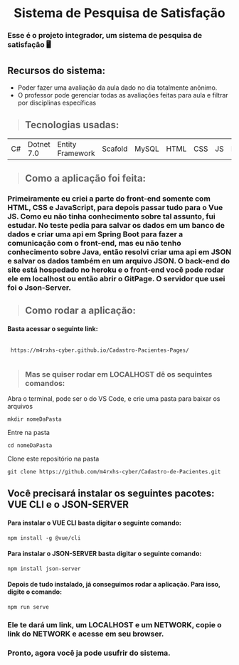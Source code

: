 # <center> Sistema de Pesquisa de Satisfação </center> 

### Esse é o projeto integrador, um sistema de pesquisa de satisfação 🖥️


## Recursos do sistema:

* Poder fazer uma avaliação da aula dado no dia totalmente anônimo.
* O professor pode gerenciar todas as avaliações feitas para aula e filtrar por disciplinas específicas


>## Tecnologias usadas:

<table>
  <tr>
    <td>C#</td>
    <td>Dotnet 7.0</td>
    <td>Entity Framework</td>
    <td>Scafold</td>
    <td>MySQL</td>
    <td>HTML</td>
    <td>CSS</td>
    <td>JS</td>
    <td>Bootstrap</td>
    <td>jQuery</td>
    <td>SweetFire Alert</td>
  </tr>
</table>

>## Como a aplicação foi feita:
### Primeiramente eu criei a parte do front-end somente com HTML, CSS e JavaScript, para depois passar tudo para o Vue JS. Como eu não tinha conhecimento sobre tal assunto, fui estudar. No teste pedia para salvar os dados em um banco de dados e criar uma api em Spring Boot para fazer a comunicação com o front-end, mas eu não tenho conhecimento sobre Java, então resolvi criar uma api em JSON e salvar os dados também en um arquivo JSON. O back-end do site está hospedado no heroku e o front-end você pode rodar ele em localhost ou então abrir o GitPage. O servidor que usei foi o Json-Server.   

>## Como rodar a aplicação:
#### Basta acessar o seguinte link:
```

 https://m4rxhs-cyber.github.io/Cadastro-Pacientes-Pages/ 
 
```

>### Mas se quiser rodar em LOCALHOST dê os sequintes comandos:
 Abra o terminal, pode ser o do VS Code, e crie uma pasta para baixar os arquivos
 ```
 mkdir nomeDaPasta
 ```
 Entre na pasta
 ```
 cd nomeDaPasta
 ```
 Clone este repositório na pasta
```
git clone https://github.com/m4rxhs-cyber/Cadastro-de-Pacientes.git
```

## Você precisará instalar os seguintes pacotes: VUE CLI e o JSON-SERVER

#### Para instalar o VUE CLI basta digitar o seguinte comando:
```
npm install -g @vue/cli
```

#### Para instalar o JSON-SERVER basta digitar o seguinte comando:
```
npm install json-server
```

#### Depois de tudo instalado, já conseguimos rodar a aplicação. Para isso, digite o comando:
```
npm run serve
```

### Ele te dará um link, um LOCALHOST e um NETWORK, copie o link do NETWORK e acesse em seu browser.
### Pronto, agora você ja pode usufrir do sistema.
